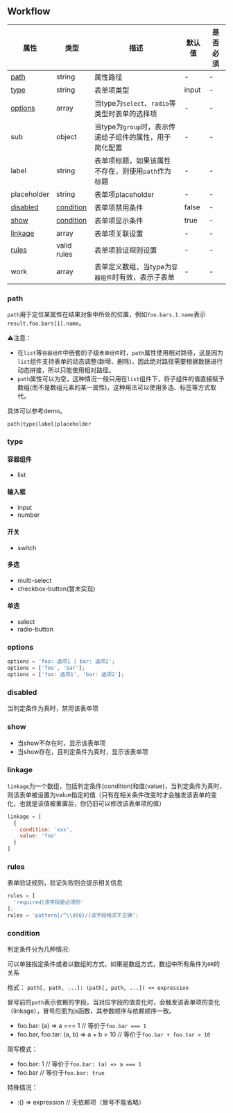 ## Workflow

| 属性 | 类型 | 描述 | 默认值 | 是否必须 |
| ---- | ---- | ---- | ---- | ---- |
| [path](#path) | string | 属性路径 | - | - |
| [type](#type) | string | 表单项类型 | input | - |
| [options](#options) | array | 当type为`select`、`radio`等类型时表单的选择项 | - | - |
| sub | object | 当type为`group`时，表示传递给子组件的属性，用于简化配置 | - | - |
| label | string | 表单项标题，如果该属性不存在，则使用`path`作为标题 | - | - |
| placeholder | string | 表单项placeholder | - | - |
| [disabled](#disabled) | [condition](#condition) | 表单项禁用条件 | false | - |
| [show](#show) | [condition](#condition) | 表单项显示条件 | true | - |
| [linkage](#linkage) | array | 表单项关联设置 | - | - |
| [rules](#rules) | valid rules | 表单项验证规则设置 | - | - |
| work | array | 表单定义数组，当type为`容器组件`时有效，表示子表单 | - | - |

### path

`path`用于定位某属性在结果对象中所处的位置，例如`foo.bars.1.name`表示`result.foo.bars[1].name`。

⚠️注意：
- 在`list`等`容器组件`中嵌套的子级`表单组件`时，`path`属性使用相对路径，这是因为`list`组件支持表单的动态调整(新增、删除)，因此绝对路径需要根据数据进行动态拼接，所以只能使用相对路径。
- `path`属性可以为空，这种情况一般只用在`list`组件下，将子组件的值直接赋予数组(而不是数组元素的某一属性)，这种用法可以使用多选、标签等方式取代。

具体可以参考demo。

`path|type|label|placeholder`

### type

#### 容器组件

- list

#### 输入框

- input
- number

#### 开关

- switch

#### 多选

- multi-select
- checkbox-button(暂未实现)

#### 单选

- select
- radio-button

### options

```js
options = 'foo: 选项1 | bar: 选项2';
options = ['foo', 'bar'];
options = ['foo: 选项1', 'bar: 选项2'];
```

### disabled

当判定条件为真时，禁用该表单项

### show

- 当show不存在时，显示该表单项
- 当show存在，且判定条件为真时，显示该表单项

### linkage

`linkage`为一个数组，包括判定条件(condition)和值(value)，当判定条件为真时，则该表单被设置为value指定的值（只有在相关条件改变时才会触发该表单的变化，也就是该值被重置后，你仍旧可以修改该表单项的值）

```js
linkage = [
  {
    condition: 'xxx',
    value: 'foo'
  }
]
```

### rules

表单验证规则，验证失败则会提示相关信息
```js
rules = [
  'required|该字段是必须的'
];
rules = 'pattern|/^\\d{6}/|该字段格式不正确';
```

### condition

判定条件分为几种情况:

可以单独指定条件或者以数组的方式，如果是数组方式，数组中所有条件为`OR`的关系

格式： `path[, path, ...]: (path[, path, ...]) => expression`

冒号前的`path`表示依赖的字段，当对应字段的值变化时，会触发该表单项的变化（linkage），冒号后面为js函数，其参数顺序与依赖顺序一致。

* foo.bar: (a) => a === 1                 // 等价于`foo.bar === 1`
* foo.bar, foo.tar: (a, b) => a + b > 10  // 等价于`foo.bar + foo.tar > 10`

简写模式：
* foo.bar: 1  // 等价于`foo.bar: (a) => a === 1`
* foo.bar     // 等价于`foo.bar: true`

特殊情况：
* :() => expression  // 无依赖项（冒号不能省略）
